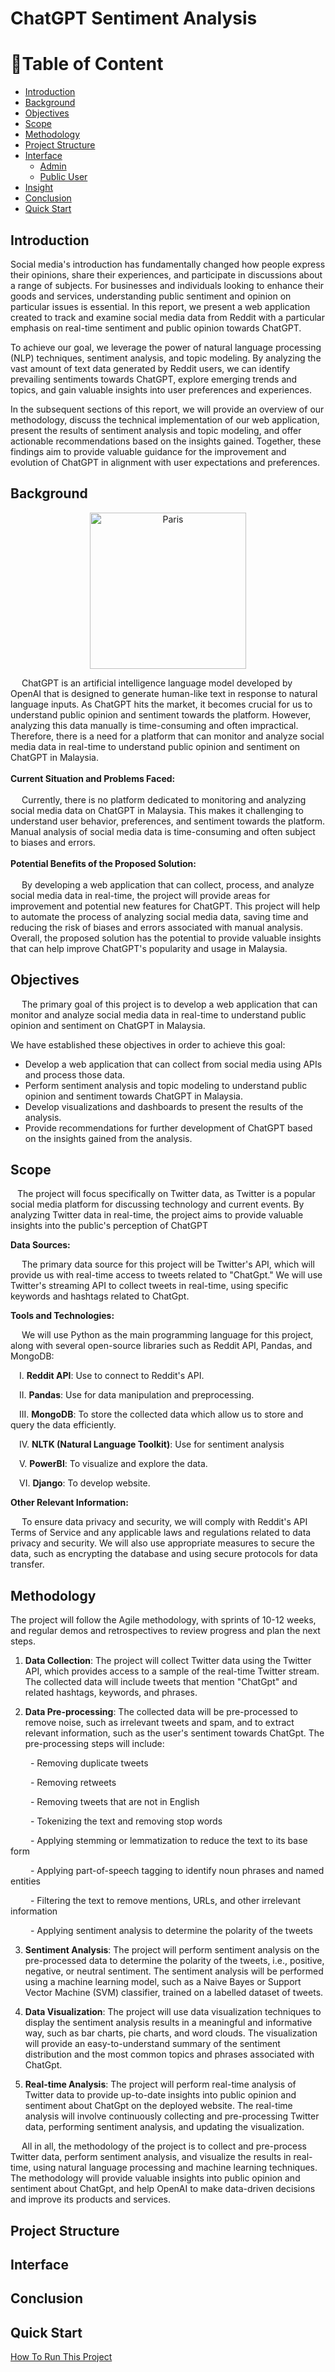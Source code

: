 <h1>ChatGPT Sentiment Analysis</h1>


# 📝Table of Content
- [Introduction](#introduction)
- [Background](#background)
- [Objectives](#objectives)
- [Scope](#scope)
- [Methodology](#methodology)
- [Project Structure](#project-structure)
- [Interface](#interface)
  - [Admin](#admin)
  - [Public User](#public-user)
- [Insight](#insight)
- [Conclusion](#conclusion)
- [Quick Start](#quick-start)


## Introduction

Social media's introduction has fundamentally changed how people express their opinions, share their experiences, and participate in discussions about a range of subjects. For businesses and individuals looking to enhance their goods and services, understanding public sentiment and opinion on particular issues is essential. In this report, we present a web application created to track and examine social media data from Reddit with a particular emphasis on real-time sentiment and public opinion towards ChatGPT.

To achieve our goal, we leverage the power of natural language processing (NLP) techniques, sentiment analysis, and topic modeling. By analyzing the vast amount of text data generated by Reddit users, we can identify prevailing sentiments towards ChatGPT, explore emerging trends and topics, and gain valuable insights into user preferences and experiences.

In the subsequent sections of this report, we will provide an overview of our methodology, discuss the technical implementation of our web application, present the results of sentiment analysis and topic modeling, and offer actionable recommendations based on the insights gained. Together, these findings aim to provide valuable guidance for the improvement and evolution of ChatGPT in alignment with user expectations and preferences.

## Background
<p align="center">
<img src="https://user-images.githubusercontent.com/97009588/228268824-9dc3aa13-493f-4002-b3d4-a82322902244.png" alt="Paris" height="250"></img>
</p>
&ensp;&ensp; ChatGPT is an artificial intelligence language model developed by OpenAI that is designed to generate human-like text in response to natural language inputs. As ChatGPT hits the market, it becomes crucial for us to understand public opinion and sentiment towards the platform. However, analyzing this data manually is time-consuming and often impractical. Therefore, there is a need for a platform that can monitor and analyze social media data in real-time to understand public opinion and sentiment on ChatGPT in Malaysia.
<br><br>
<b>Current Situation and Problems Faced:</b><br><br>
&ensp;&ensp; Currently, there is no platform dedicated to monitoring and analyzing social media data on ChatGPT in Malaysia. This makes it challenging to understand user behavior, preferences, and sentiment towards the platform. Manual analysis of social media data is time-consuming and often subject to biases and errors.
<br><br>
<b>Potential Benefits of the Proposed Solution:</b><br><br>
&ensp;&ensp; By developing a web application that can collect, process, and analyze social media data in real-time, the project will provide areas for improvement and potential new features for ChatGPT. This project will help to automate the process of analyzing social media data, saving time and reducing the risk of biases and errors associated with manual analysis. Overall, the proposed solution has the potential to provide valuable insights that can help improve ChatGPT's popularity and usage in Malaysia.

## Objectives
&ensp;&ensp; The primary goal of this project is to develop a web application that can monitor and analyze social media data in real-time to understand public opinion and sentiment on ChatGPT in Malaysia.

We have established these objectives in order to achieve this goal:


- Develop a web application that can collect from social media using APIs and process those data.
- Perform sentiment analysis and topic modeling to understand public opinion and sentiment towards ChatGPT in Malaysia. 
- Develop visualizations and dashboards to present the results of the analysis.
- Provide recommendations for further development of ChatGPT based on the insights gained from the analysis.

## Scope
&ensp; The project will focus specifically on Twitter data, as Twitter is a popular social media platform for discussing technology and current events. By analyzing Twitter data in real-time, the project aims to provide valuable insights into the public's perception of ChatGPT

<b>Data Sources:</b>

&ensp;&ensp; The primary data source for this project will be Twitter's API, which will provide us with real-time access to tweets related to "ChatGpt." We will use Twitter's streaming API to collect tweets in real-time, using specific keywords and hashtags related to ChatGpt.

<b>Tools and Technologies:</b>

&ensp;&ensp; We will use Python as the main programming language for this project, along with several open-source libraries such as Reddit API, Pandas, and MongoDB:

&ensp;&ensp;I.	**Reddit API**: Use to connect to Reddit's API.

&ensp;&ensp;II.	**Pandas**: Use for data manipulation and preprocessing. 

&ensp;&ensp;III. **MongoDB**:  To store the collected data which allow us to store and query the data efficiently.

&ensp;&ensp;IV.	**NLTK (Natural Language Toolkit)**: Use for sentiment analysis

&ensp;&ensp;V.	**PowerBI**: To visualize and explore the data.

&ensp;&ensp;VI.	**Django**: To develop website.

<b>Other Relevant Information:</b>

&ensp;&ensp; To ensure data privacy and security, we will comply with Reddit's API Terms of Service and any applicable laws and regulations related to data privacy and security. We will also use appropriate measures to secure the data, such as encrypting the database and using secure protocols for data transfer.


## Methodology
The project will follow the Agile methodology, with sprints of 10-12 weeks, and regular demos and retrospectives to review progress and plan the next steps.

1. **Data Collection**: The project will collect Twitter data using the Twitter API, which provides access to a sample of the real-time Twitter stream. The collected data will include tweets that mention "ChatGpt" and related hashtags, keywords, and phrases.

2. **Data Pre-processing**: The collected data will be pre-processed to remove noise, such as irrelevant tweets and spam, and to extract relevant information, such as the user's sentiment towards ChatGpt. The pre-processing steps will include:

 &ensp;&ensp;&ensp;&ensp; -	Removing duplicate tweets
  
 &ensp;&ensp;&ensp;&ensp; -	Removing retweets
  
 &ensp;&ensp;&ensp;&ensp; -	Removing tweets that are not in English
  
 &ensp;&ensp;&ensp;&ensp; -	Tokenizing the text and removing stop words
  
 &ensp;&ensp;&ensp;&ensp; -	Applying stemming or lemmatization to reduce the text to its base form
  
 &ensp;&ensp;&ensp;&ensp; -	Applying part-of-speech tagging to identify noun phrases and named entities
  
 &ensp;&ensp;&ensp;&ensp; -	Filtering the text to remove mentions, URLs, and other irrelevant information
  
 &ensp;&ensp;&ensp;&ensp; -	Applying sentiment analysis to determine the polarity of the tweets

3. **Sentiment Analysis**: The project will perform sentiment analysis on the pre-processed data to determine the polarity of the tweets, i.e., positive, negative, or neutral sentiment. The sentiment analysis will be performed using a machine learning model, such as a Naive Bayes or Support Vector Machine (SVM) classifier, trained on a labelled dataset of tweets.

4. **Data Visualization**: The project will use data visualization techniques to display the sentiment analysis results in a meaningful and informative way, such as bar charts, pie charts, and word clouds. The visualization will provide an easy-to-understand summary of the sentiment distribution and the most common topics and phrases associated with ChatGpt.

5. **Real-time Analysis**: The project will perform real-time analysis of Twitter data to provide up-to-date insights into public opinion and sentiment about ChatGpt on the deployed website. The real-time analysis will involve continuously collecting and pre-processing Twitter data, performing sentiment analysis, and updating the visualization.

&ensp;&ensp; All in all, the methodology of the project is to collect and pre-process Twitter data, perform sentiment analysis, and visualize the results in real-time, using natural language processing and machine learning techniques. The methodology will provide valuable insights into public opinion and sentiment about ChatGpt, and help OpenAI to make data-driven decisions and improve its products and services.

## Project Structure


## Interface


## Conclusion


## Quick Start
[How To Run This Project](https://github.com/drshahizan/special-topic-data-engineering/blob/main/project/submission/Regex/regex/README.md)
